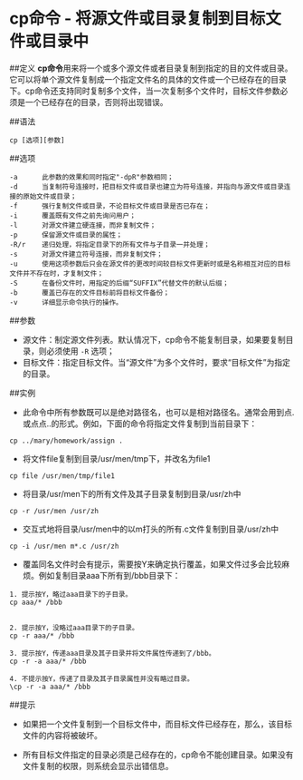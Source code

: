 # cp命令 - 将源文件或目录复制到目标文件或目录中

##定义
**cp命令**用来将一个或多个源文件或者目录复制到指定的目的文件或目录。它可以将单个源文件复制成一个指定文件名的具体的文件或一个已经存在的目录下。cp命令还支持同时复制多个文件，当一次复制多个文件时，目标文件参数必须是一个已经存在的目录，否则将出现错误。

##语法
```
cp [选项][参数]
```

##选项
```
-a      此参数的效果和同时指定"-dpR"参数相同；
-d      当复制符号连接时，把目标文件或目录也建立为符号连接，并指向与源文件或目录连接的原始文件或目录；
-f      强行复制文件或目录，不论目标文件或目录是否已存在；
-i      覆盖既有文件之前先询问用户；
-l      对源文件建立硬连接，而非复制文件；
-p      保留源文件或目录的属性；
-R/r    递归处理，将指定目录下的所有文件与子目录一并处理；
-s      对源文件建立符号连接，而非复制文件；
-u      使用这项参数后只会在源文件的更改时间较目标文件更新时或是名称相互对应的目标文件并不存在时，才复制文件；
-S      在备份文件时，用指定的后缀“SUFFIX”代替文件的默认后缀；
-b      覆盖已存在的文件目标前将目标文件备份；
-v      详细显示命令执行的操作。
```

##参数
- 源文件：制定源文件列表。默认情况下，cp命令不能复制目录，如果要复制目录，则必须使用 `-R` 选项；
- 目标文件：指定目标文件。当“源文件”为多个文件时，要求“目标文件”为指定的目录。

##实例
- 此命令中所有参数既可以是绝对路径名，也可以是相对路径名。通常会用到点.或点点..的形式。例如，下面的命令将指定文件复制到当前目录下：

```
cp ../mary/homework/assign .
```

- 将文件file复制到目录/usr/men/tmp下，并改名为file1

```
cp file /usr/men/tmp/file1
```

- 将目录/usr/men下的所有文件及其子目录复制到目录/usr/zh中

```
cp -r /usr/men /usr/zh
```

- 交互式地将目录/usr/men中的以m打头的所有.c文件复制到目录/usr/zh中

```
cp -i /usr/men m*.c /usr/zh
```

- 覆盖同名文件时会有提示，需要按Y来确定执行覆盖，如果文件过多会比较麻烦。例如复制目录aaa下所有到/bbb目录下：

```
1. 提示按Y，略过aaa目录下的子目录。
cp aaa/* /bbb


2. 提示按Y，没略过aaa目录下的子目录。
cp -r aaa/* /bbb
        
3. 提示按Y，传递aaa目录及其子目录并将文件属性传递到了/bbb。
cp -r -a aaa/* /bbb

4. 不提示按Y，传递了目录及其子目录属性并没有略过目录。
\cp -r -a aaa/* /bbb
```

##提示
- 如果把一个文件复制到一个目标文件中，而目标文件已经存在，那么，该目标文件的内容将被破坏。

- 所有目标文件指定的目录必须是己经存在的，cp命令不能创建目录。如果没有文件复制的权限，则系统会显示出错信息。


